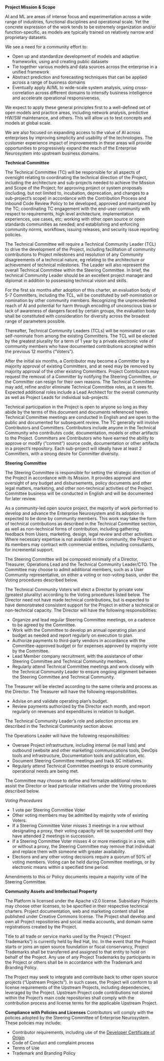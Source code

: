 **Project Mission & Scope**

AI and ML are areas of intense focus and experimentation across a wide range of industries, functional disciplines and operational scale. Yet the concrete expression of the work tends to be extremely organization and/or function-specific, as models are typically trained on relatively narrow and proprietary datasets.

We see a need for a community effort to:
* Open up and standardize development of models and adaptive frameworks, using and creating public datasets
* Tie together various models and data sources across the enterprise in a unified framework
* Abstract prediction and forecasting techniques that can be applied across a range of business domains
* Eventually apply AI/ML to wide-scale system analysis, using cross-correlation across different domains to intensify business intelligence and accelerate operational responsiveness.

We expect to apply these general principles first to a well-defined set of open models and practice areas, including network analysis, predictive HW/SW maintenance, and others. This will allow us to test concepts and models at global scale.

We are also focused on expanding access to the value of AI across enterprises by improving simplicity and usability of the technologies. The customer experience impact of improvements in these areas will provide opportunities to progressively expand the reach of the Enterprise Neurosystem into upstream business domains.

**Technical Committee**

The Technical Committee (TC) will be responsible for all aspects of oversight relating to coordinating the technical direction of the Project, including the architecture and sub-projects needed to achieve the Mission and Scope of the Project; for approving project or system proposals (including, but not limited to, incubation, deprecation, and changes to a sub-project’s scope) in accordance with the Contribution Process and Inbound Code Review Policy to be developed, approved and maintained by the TC; coordinating TC engagement with the end-user community with respect to requirements, high level architecture, implementation experiences, use cases, etc; working with other open source or open standards communities as needed; and establishing and enforcing community norms, workflows, issuing releases, and security issue reporting policies.

The Technical Committee will require a Technical Community Leader (TCL) to drive the development of the Project, including facilitation of community contributions to Project milestones and resolution of any Community disagreements of a technical nature, eg relating to the architecture or achievement of technical milestones. The Leader will also represent the overall Technical Committee within the Steering Committee. In brief, the technical Community Leader should be an excellent project manager and diplomat in addition to possessing technical vision and skills.

For the first six months after adoption of this charter, an evaluation body of 5-7  Committers, including the TCL, will be constituted by self-nomination or nomination by other community members. Recognizing the unprecedented reach of AI and potential for harm through encoding of unconscious bias or lack of awareness of dangers faced by certain groups, the evaluation body shall be constituted with consideration for diversity across the broadest range of parameters possible.

Thereafter, Technical Community Leaders (TCLs) will be nominated or can self-nominate from among the existing Committers. The TCL will be elected by the greatest plurality for a term of 1 year by a private electronic vote of community members who have documented contributions accepted within the previous 12 months (“Voters”).

After the initial six months, a Contributor may become a Committer by a majority approval of existing Committers, and at need may be removed by majority approval of the other existing Committers. Project Contributors may request the removal of a Committer by notifying the Steering Committee, or the Committer can resign for their own reasons. The Technical Committee may add, refine and/or eliminate Technical Committee roles, as it sees fit. Expected additional roles include a Lead Architect for the overall community as well as Project Leads for individual sub-projects. 

Technical participation in the Project is open to anyone so long as they abide by the terms of this document and documents referenced herein. Technical Committee meetings are conducted in English and are open to the public and documented for subsequent review. The TC generally will involve Contributors and Committers. Contributors include anyone in the Technical Community who contributes code, documentation, models or other artifacts to the Project. Committers are Contributors who have earned the ability to approve or modify (“commit”) source code, documentation or other artifacts in a project’s repository. Each sub-project will ideally have at least 2 Committers, with a strong desire for Committer diversity.

**Steering Committee**

The Steering Committee is responsible for setting the strategic direction of the Project in accordance with its Mission. It provides approval and oversight of any budget and disbursements, policy documents and other legal matters, marketing, and other non-technical activities of the Project. Committee business will be conducted in English and will be documented for later review.

As a community-led open source project, the majority of work performed to develop and advance the Enterprise Neurosystem and its adoption is expected to be done by community members. This work may take the form of technical contributions as described in the Technical Committee section, as well as non-technical forms of contribution, including gathering feedback from Users, marketing, design, legal review and other activities. Where necessary expertise is not available in the community, the Project or its members may contract with commercial entities, including consultants, for incremental support.

The Steering Committee will be composed minimally of a Director, Treasurer, Operations Lead and the Technical Community Leader/CTO. The Committee may choose to admit additional members, such as a User Community representative, on either a voting or non-voting basis, under the Voting procedures described below.

The Technical Community Voters will elect a Director by private vote (greatest plurality) according to the Voting procedures listed below. The Director need not have made technical contributions, but is expected to have demonstrated consistent support for the Project in either a technical or non-technical capacity. The Director will have the following responsibilities:

* Organize and lead regular Steering Committee meetings, on a cadence to be agreed by the Committee.
* Work with the Committee to develop an annual operating plan and budget as needed and report regularly on execution to plan.
* Authorize payments to third-party vendors in accordance with the Committee-approved budget or for expenses approved by majority vote by the Committee.
* Lead Member company recruitment, with the assistance of other Steering Committee and Technical Community members.
* Regularly attend Technical Committee meetings and work closely with the Technical Community Leader to ensure ongoing alignment between the Steering Committee and Technical Community.

The Treasurer will be elected according to the same criteria and process as the Director. The Treasurer will have the following responsibilities.
* Advise on and validate operating plan’s budget.
* Review payments authorized by the Director each month, and report regularly on revenues and expenditures in relation to budget.

The Technical Community Leader’s role and selection process are described in the Technical Community section above.

The Operations Leader will have the following responsibilities:
* Oversee Project infrastructure, including internal (ie mail lists) and outbound (website and other marketing) communications tools, DevOps tools and infrastructure, Documentation tools and publication, etc.
* Document Steering Committee meetings and track SC initiatives.
* Regularly attend Technical Committee meetings to ensure community operational needs are being met. 	

The Committee may choose to define and formalize additional roles to assist the Director or lead particular initiatives under the Voting procedures described below.

_Voting Procedures_
* 1 vote per Steering Committee Voter
* Other voting members may be admitted by majority vote of existing Voters.
* If a Steering Committee Voter misses 3 meetings in a row without designating a proxy, their voting capacity will be suspended until they have attended 2 meetings in succession.
* If a Steering Committee Voter misses 4 or more meetings in a row, with or without a proxy, the Steering Committee may remove that individual and replace them with someone with greater availability.
* Elections and any other voting decisions require a quorum of 50% of voting members. Voting can be held during Committee meetings, or by electronic means within a specified time period.

Amendments to this or Policy documents require a majority vote of the Steering Committee.

**Community Assets and Intellectual Property**

The Platform is licensed under the Apache v2.0 license. Subsidiary Projects may choose other licenses, to be specified in their respective technical charters. Project documentation, web and marketing content shall be published under Creative Commons license. The Project shall develop and own all Project repositories and social media accounts, and domain name registrations created by the Project.

Title to all trade or service marks used by the Project (“Project Trademarks”) is currently held by Red Hat, Inc. In the event that the Project starts or joins an open source foundation or fiscal conservancy, Project Trademarks shall be transferred and assigned to that entity to hold on behalf of the Project. Any use of any Project Trademarks by participants in the Project or others shall be in accordance with the Trademark and Branding Policy.

The Project may seek to integrate and contribute back to other open source projects (“Upstream Projects”). In such cases, the Project will conform to all license requirements of the Upstream Projects, including dependencies, leveraged by the Project. Upstream Project code contributions not stored within the Project’s main code repositories shall comply with the contribution process and license terms for the applicable Upstream Project.

**Compliance with Policies and Licenses**
Contributors will comply with the policies adopted by the Steering Committee of Enterprise Neurosystem. These policies may include:
* Contributor requirements, including use of the [Developer Certificate of Origin](https://developercertificate.org/)
* Code of Conduct and complaint process
* Terms of Use
* Trademark and Branding Policy



